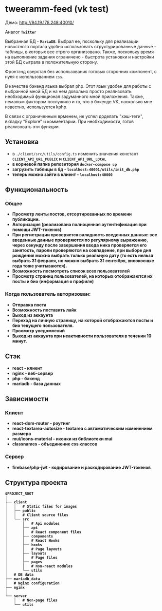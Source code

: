 # tweeramm-feed (vk test)

Демо: http://94.19.178.248:40010/

Аналог <b>`Twitter`</b>

Выбранная БД - <b>`MariaDB`</b>. Выбрал ее, поскольку для реализации
новостного портала удобно использовать структурированные данные - таблицы,
в которых все строго организовано. Также, поскольку время на выполнение
задания ограничено - быстрота установки и настройки этой БД сыграла
в положительную сторону.

Фронтэнд сверстал без использования готовых сторонних компонент, с нуля с использованием `css`.

В качестве бэкенд языка выбрал php. Этот язык удобен для работы с выбранной мной БД и на нем довольно просто реализовать необходимый функционал задуманного мной приложения.
Также, немалым фактором послужило и то, что в бэкенде VK, насколько мне известно, используется kphp.

В связи с ограниченным врменем, не успел доделать "хэш-теги", вкладку "Explore" и
комментарии. При необходимости, готов реализовать эти функции.

## Установка

- в `./client/src/utils/config.ts` изменить значения констант <b>`CLIENT_API_URL_PUBLIC`<b> и <b>`CLIENT_API_URL_LOCAL`<b>
- в корневой папке репозитория `docker-compose up`
- загрузить таблицы в бд - `localhost:40001/utils/init_db.php`
- теперь можно зайти в клиент - `localhost:40000`

## Функциональность

### Общее

- Просмотр ленты постов, отсортированных по времени публикации.
- Авторизация (реализована полноценная аутентификация при помощи JWT-токенов)
- При регистрации проверяется валидность введенных данных: все введенные данные проверяются по регулярному выражению, через секунду после завершения ввода ника проверяется его занятость, пароли проверяются на совпадение, при выборе дня рождения можно выбрать только реальную дату (то есть нельзя выбрать 31 февраля, но можно выбрать 31 сентября, високосные года тоже учитываются).
- Возможность посмотреть список всех пользователей
- Просмотр страниц пользователей, на которых отображаются их посты и био (информация о профиле)

### Когда пользователь авторизован:

- Отправка поста
- Возможность поставить лайк
- Выход из аккаунта
- Переход на личную страницу, на которой отображаются посты и био текущего пользователя.
- Просмотр уведомлений
- Выход из аккаунта при неактивности пользователя в течении 10 минут.

## Стэк

- react - клиент
- nginx - веб-сервер
- php - бэкенд
- mariadb - база данных

## Зависимости

### Клиент

- react-dom-router - роутинг
- react-textarea-autosize - textarea c автоматическим изменением размера
- mui/icons-material - иконки из библиотеки mui
- classnames - объединение css классов

### Сервер

- firebase/php-jwt - кодирование и раскодирование JWT-токенов

## Структура проекта

```
$PROJECT_ROOT
│
├── client
│   │   # Static files for images
│   ├── public
│   │   # Client source files
│   └── src
│       │   # Api modules
│       ├── api
│       │   # React component files
│       ├── components
│       │   # React Hooks
│       ├── hooks
│       │   # Page layouts
│       ├── layouts
│       │   # Page files
│       ├── pages
│       │   # Non-react modules
│       └── utils
│   # DB data
├── mariadb_data
│   # Nginx configuration
├── nginx
│
└── server
    │   # Non-page files
    └── utils
```
